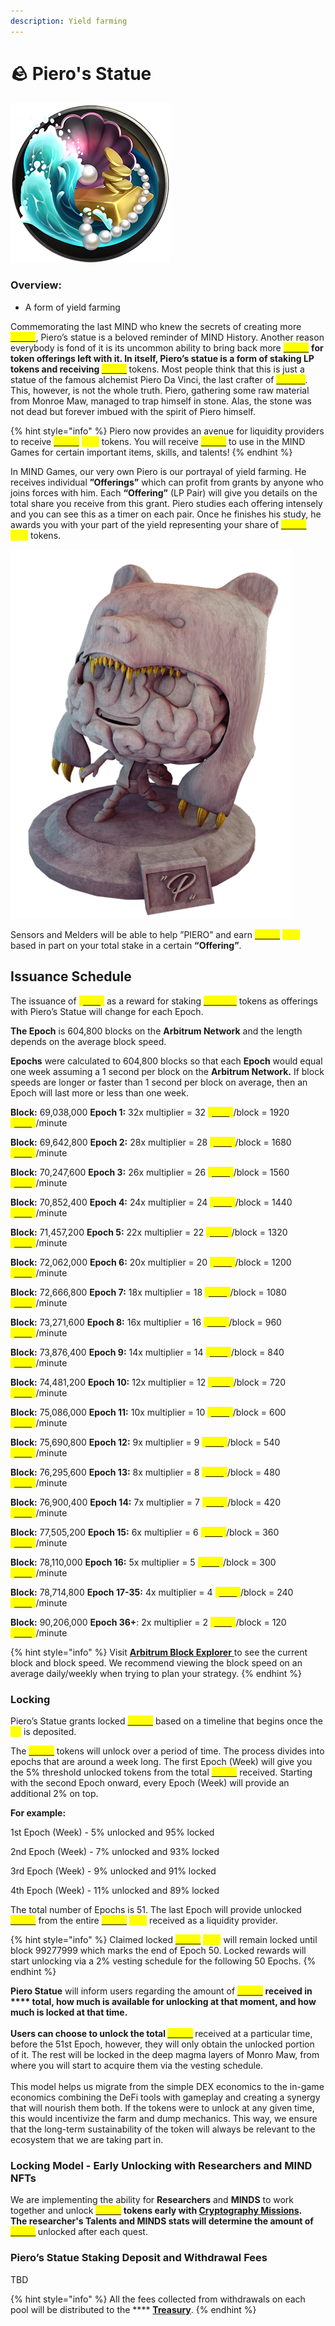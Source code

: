 ```yaml
---
description: Yield farming
---
```


# 🪨 Piero's Statue

![](../.gitbook/assets/Pool.png)

### Overview:&#x20;

* A form of yield farming

Commemorating the last MIND who knew the secrets of creating more [<mark style="color:yellow;">**\[CRX\]**</mark>](brain-cell-token.md), Piero’s statue is a beloved reminder of MIND History. Another reason everybody is fond of it is its uncommon ability to bring back more [<mark style="color:yellow;">**\[CRX\]**</mark>](brain-cell-token.md) <mark style="color:yellow;">****</mark> for token offerings left with it. In itself, Piero’s statue is a form of staking LP tokens and receiving [<mark style="color:yellow;">**\[CRX\]**</mark>](brain-cell-token.md) <mark style="color:yellow;">****</mark> tokens. Most people think that this is just a statue of the famous alchemist Piero Da Vinci, the last crafter of [<mark style="color:yellow;">**Cortex**</mark>](brain-cell-token.md). This, however, is not the whole truth. Piero, gathering some raw material from Monroe Maw, managed to trap himself in stone. Alas, the stone was not dead but forever imbued with the spirit of Piero himself. &#x20;

{% hint style="info" %}
Piero now provides an avenue for liquidity providers to receive [<mark style="color:yellow;">**\[CRX\]**</mark>](brain-cell-token.md) <mark style="color:yellow;">****</mark> tokens. You will receive [<mark style="color:yellow;">**\[CRX\]**</mark>](brain-cell-token.md) to use in the MIND Games for certain important items, skills, and talents!&#x20;
{% endhint %}

In MIND Games, our very own Piero is our portrayal of yield farming. He receives individual **”Offerings”** which can profit from grants by anyone who joins forces with him. Each **“Offering”** (LP Pair) will give you details on the total share you receive from this grant. Piero studies each offering intensely and you can see this as a timer on each pair. Once he finishes his study, he awards you with your part of the yield representing your share of [<mark style="color:yellow;">**\[CRX\]**</mark>](brain-cell-token.md) <mark style="color:yellow;">****</mark> tokens.&#x20;

![](../.gitbook/assets/FIN.png)

Sensors and Melders will be able to help ”PIERO” and earn [<mark style="color:yellow;">**\[CRX\]**</mark>](brain-cell-token.md) <mark style="color:yellow;">****</mark> based in part on your total stake in a certain **“Offering”**.

## **Issuance Schedule**&#x20;

The issuance of [<mark style="color:yellow;">**\[CRX\]**</mark>](brain-cell-token.md) as a reward for staking [<mark style="color:yellow;">**CRX-LP**</mark>](brain-cell-token.md) tokens as offerings with Piero’s Statue will change for each Epoch.

**The Epoch** is 604,800 blocks on the **Arbitrum Network** and the length depends on the average block speed.

**Epochs** were calculated to 604,800 blocks so that each **Epoch** would equal one week assuming a 1 second per block on the **Arbitrum Network.** If block speeds are longer or faster than 1 second per block on average, then an Epoch will last more or less than one week.



**Block:** 69,038,000 **Epoch 1:** 32x multiplier = 32 [<mark style="color:yellow;">**\[CRX\]**</mark>](brain-cell-token.md)/block = 1920 [<mark style="color:yellow;">**\[CRX\]**</mark>](brain-cell-token.md)/minute&#x20;

**Block:** 69,642,800 **Epoch 2:** 28x multiplier = 28 [<mark style="color:yellow;">**\[CRX\]**</mark>](brain-cell-token.md)/block = 1680 [<mark style="color:yellow;">**\[CRX\]**</mark>](brain-cell-token.md)/minute&#x20;

**Block:** 70,247,600 **Epoch 3:** 26x multiplier = 26 [<mark style="color:yellow;">**\[CRX\]**</mark>](brain-cell-token.md)/block = 1560 [<mark style="color:yellow;">**\[CRX\]**</mark>](brain-cell-token.md)/minute&#x20;

**Block:** 70,852,400 **Epoch 4:** 24x multiplier = 24 [<mark style="color:yellow;">**\[CRX\]**</mark>](brain-cell-token.md)/block = 1440 [<mark style="color:yellow;">**\[CRX\]**</mark>](brain-cell-token.md)/minute&#x20;

**Block:** 71,457,200 **Epoch 5:** 22x multiplier = 22 [<mark style="color:yellow;">**\[CRX\]**</mark>](brain-cell-token.md)/block = 1320 [<mark style="color:yellow;">**\[CRX\]**</mark>](brain-cell-token.md)/minute&#x20;

**Block:** 72,062,000 **Epoch 6:** 20x multiplier = 20 [<mark style="color:yellow;">**\[CRX\]**</mark>](brain-cell-token.md)/block = 1200 [<mark style="color:yellow;">**\[CRX\]**</mark>](brain-cell-token.md)/minute&#x20;

**Block:** 72,666,800 **Epoch 7:** 18x multiplier = 18 [<mark style="color:yellow;">**\[CRX\]**</mark>](brain-cell-token.md)/block = 1080 [<mark style="color:yellow;">**\[CRX\]**</mark>](brain-cell-token.md)/minute&#x20;

**Block:** 73,271,600 **Epoch 8:** 16x multiplier = 16 [<mark style="color:yellow;">**\[CRX\]**</mark>](brain-cell-token.md)/block = 960 [<mark style="color:yellow;">**\[CRX\]**</mark>](brain-cell-token.md)/minute&#x20;

**Block:** 73,876,400 **Epoch 9:** 14x multiplier = 14 [<mark style="color:yellow;">**\[CRX\]**</mark>](brain-cell-token.md)/block = 840 [<mark style="color:yellow;">**\[CRX\]**</mark>](brain-cell-token.md)/minute&#x20;

**Block:** 74,481,200 **Epoch 10:** 12x multiplier = 12 [<mark style="color:yellow;">**\[CRX\]**</mark>](brain-cell-token.md)/block = 720 [<mark style="color:yellow;">**\[CRX\]**</mark>](brain-cell-token.md)/minute&#x20;

**Block:** 75,086,000 **Epoch 11:** 10x multiplier = 10 [<mark style="color:yellow;">**\[CRX\]**</mark>](brain-cell-token.md)/block = 600 [<mark style="color:yellow;">**\[CRX\]**</mark>](brain-cell-token.md)/minute&#x20;

**Block:** 75,690,800 **Epoch 12:** 9x multiplier = 9 [<mark style="color:yellow;">**\[CRX\]**</mark>](brain-cell-token.md)/block = 540 [<mark style="color:yellow;">**\[CRX\]**</mark>](brain-cell-token.md)/minute&#x20;

**Block:** 76,295,600 **Epoch 13:** 8x multiplier = 8 [<mark style="color:yellow;">**\[CRX\]**</mark>](brain-cell-token.md)/block = 480 [<mark style="color:yellow;">**\[CRX\]**</mark>](brain-cell-token.md)/minute&#x20;

**Block:** 76,900,400 **Epoch 14:** 7x multiplier = 7 [<mark style="color:yellow;">**\[CRX\]**</mark>](brain-cell-token.md)/block = 420 [<mark style="color:yellow;">**\[CRX\]**</mark>](brain-cell-token.md)/minute&#x20;

**Block:** 77,505,200 **Epoch 15:** 6x multiplier = 6 [<mark style="color:yellow;">**\[CRX\]**</mark>](brain-cell-token.md)/block = 360 [<mark style="color:yellow;">**\[CRX\]**</mark>](brain-cell-token.md)/minute&#x20;

**Block:** 78,110,000 **Epoch 16:** 5x multiplier = 5 [<mark style="color:yellow;">**\[CRX\]**</mark>](brain-cell-token.md)/block = 300 [<mark style="color:yellow;">**\[CRX\]**</mark>](brain-cell-token.md)/minute&#x20;

**Block:** 78,714,800 **Epoch 17-35:** 4x multiplier = 4 [<mark style="color:yellow;">**\[CRX\]**</mark>](brain-cell-token.md)/block = 240 [<mark style="color:yellow;">**\[CRX\]**</mark>](brain-cell-token.md)/minute&#x20;

**Block:** 90,206,000 **Epoch 36+**: 2x multiplier = 2 [<mark style="color:yellow;">**\[CRX\]**</mark>](brain-cell-token.md)/block = 120 [<mark style="color:yellow;">**\[CRX\]**</mark>](brain-cell-token.md)/minute

{% hint style="info" %}
Visit [**Arbitrum Block Explorer**](https://aurorascan.dev/)[ ](https://arbiscan.io/)to see the current block and block speed. We recommend viewing the block speed on an average daily/weekly when trying to plan your strategy.
{% endhint %}

### Locking

Piero’s Statue grants locked [<mark style="color:yellow;">**\[CRX\]**</mark>](brain-cell-token.md) based on a timeline that begins once the <mark style="color:yellow;">**LP**</mark> is deposited.

The [<mark style="color:yellow;">**\[CRX\]**</mark>](brain-cell-token.md) tokens will unlock over a period of time. The process divides into epochs that are around a week long. The first Epoch (Week) will give you the 5% threshold unlocked tokens from the total [<mark style="color:yellow;">**\[CRX\]**</mark>](brain-cell-token.md) received. Starting with the second Epoch onward, every Epoch (Week) will provide an additional 2% on top.

**For example:**&#x20;

1st Epoch (Week) - 5% unlocked and 95% locked&#x20;

2nd Epoch (Week) - 7% unlocked and 93% locked&#x20;

3rd Epoch (Week) - 9% unlocked and 91% locked&#x20;

4th Epoch (Week) - 11% unlocked and 89% locked

The total number of Epochs is 51. The last Epoch will provide unlocked [<mark style="color:yellow;">**\[CRX\]**</mark>](brain-cell-token.md) from the entire [<mark style="color:yellow;">**\[CRX\]**</mark>](brain-cell-token.md) <mark style="color:yellow;">****</mark> received as a liquidity provider.

{% hint style="info" %}
Claimed locked [<mark style="color:yellow;">**\[CRX\]**</mark>](brain-cell-token.md) <mark style="color:yellow;">****</mark> will remain locked until block 99277999 which marks the end of Epoch 50. Locked rewards will start unlocking via a 2% vesting schedule for the following 50 Epochs.
{% endhint %}

**Piero Statue** will inform users regarding the amount of [<mark style="color:yellow;">**\[CRX\]**</mark>](brain-cell-token.md) <mark style="color:yellow;">****</mark> received in **** total, how much is available for unlocking at that moment, and how much is locked at that time. \
\
Users can choose to unlock the total [<mark style="color:yellow;">**\[CRX\]**</mark>](brain-cell-token.md) <mark style="color:yellow;">****</mark> received at a particular time, before the 51st Epoch, however, they will only obtain the unlocked portion of it. The rest will be locked in the deep magma layers of Monro Maw, from where you will start to acquire them via the vesting schedule. \
\
This model helps us migrate from the simple DEX economics to the in-game economics combining the DeFi tools with gameplay and creating a synergy that will nourish them both. If the tokens were to unlock at any given time, this would incentivize the farm and dump mechanics. This way, we ensure that the long-term sustainability of the token will always be relevant to the ecosystem that we are taking part in.

### Locking Model - Early Unlocking with Researchers and MIND NFTs

We are implementing the ability for **Researchers** and **MINDS** to work together and unlock [<mark style="color:yellow;">**\[CRX\]**</mark>](brain-cell-token.md) <mark style="color:yellow;">****</mark> tokens early with [**Cryptography Missions**](../learn/game-basics/neuropia/missions.md#cryptography)**.** \
The researcher's Talents and MINDS stats will determine the amount of [<mark style="color:yellow;">**\[CRX\]**</mark>](brain-cell-token.md) <mark style="color:yellow;">****</mark> unlocked after each quest.

### **Piero’s Statue Staking Deposit and Withdrawal Fees**

TBD

{% hint style="info" %}
All the fees collected from withdrawals on each pool will be distributed to the **** [**Treasury**](brain-cell-token.md).
{% endhint %}
